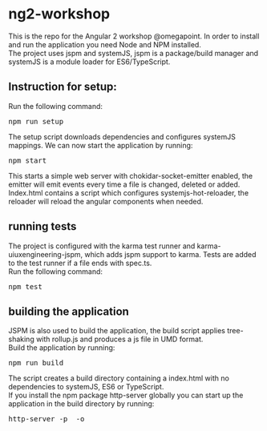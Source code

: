 # ng2-workshop
This is the repo for the Angular 2 workshop @omegapoint.
In order to install and run the application you need Node and NPM installed.
<br>
The project uses jspm and systemJS, jspm is a package/build manager and 
systemJS is a module loader for ES6/TypeScript. 
## Instruction for setup:
Run the following command:
<pre>
npm run setup
</pre>
The setup script downloads dependencies and configures systemJS mappings.
We can now start the application by running:
<pre>
npm start
</pre>
This starts a simple web server with chokidar-socket-emitter enabled, the emitter will emit events every
time a file is changed, deleted or added.
<br>
Index.html contains a script which configures systemjs-hot-reloader, the reloader will reload the angular components when needed.

## running tests
The project is configured with the karma test runner and karma-uiuxengineering-jspm, which adds jspm support to karma.
Tests are added to the test runner if a file ends with spec.ts.
<br>
Run the following command:
<pre>
npm test
</pre>

## building the application
JSPM is also used to build the application, the build script applies
tree-shaking with rollup.js and produces a js file in UMD format.
<br>
Build the application by running:
<pre>
npm run build
</pre>
The script creates a build directory containing a index.html with no
dependencies to systemJS, ES6 or TypeScript.
<br>
If you install the npm package http-server globally you can start up the application in the build directory by running:
<pre>
http-server -p <portnumber> -o
</pre> 
